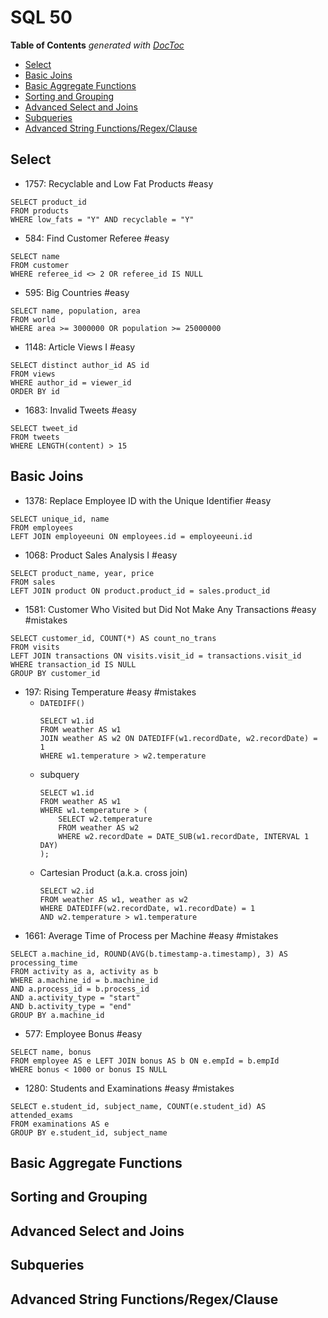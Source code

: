 # SQL 50

<!-- START doctoc generated TOC please keep comment here to allow auto update -->
<!-- DON'T EDIT THIS SECTION, INSTEAD RE-RUN doctoc TO UPDATE -->
**Table of Contents**  *generated with [DocToc](https://github.com/thlorenz/doctoc)*

- [Select](#select)
- [Basic Joins](#basic-joins)
- [Basic Aggregate Functions](#basic-aggregate-functions)
- [Sorting and Grouping](#sorting-and-grouping)
- [Advanced Select and Joins](#advanced-select-and-joins)
- [Subqueries](#subqueries)
- [Advanced String Functions/Regex/Clause](#advanced-string-functionsregexclause)

<!-- END doctoc generated TOC please keep comment here to allow auto update -->

## Select

* 1757: Recyclable and Low Fat Products #easy
```
SELECT product_id
FROM products
WHERE low_fats = "Y" AND recyclable = "Y"
```
* 584: Find Customer Referee #easy
```
SELECT name
FROM customer
WHERE referee_id <> 2 OR referee_id IS NULL
```
* 595: Big Countries #easy
```
SELECT name, population, area
FROM world
WHERE area >= 3000000 OR population >= 25000000
```
* 1148: Article Views I #easy
```
SELECT distinct author_id AS id
FROM views
WHERE author_id = viewer_id
ORDER BY id
```
* 1683: Invalid Tweets #easy
```
SELECT tweet_id
FROM tweets
WHERE LENGTH(content) > 15
```

## Basic Joins

* 1378: Replace Employee ID with the Unique Identifier #easy
```
SELECT unique_id, name
FROM employees
LEFT JOIN employeeuni ON employees.id = employeeuni.id
```
* 1068: Product Sales Analysis I #easy
```
SELECT product_name, year, price
FROM sales
LEFT JOIN product ON product.product_id = sales.product_id
```
* 1581: Customer Who Visited but Did Not Make Any Transactions #easy #mistakes
```
SELECT customer_id, COUNT(*) AS count_no_trans
FROM visits
LEFT JOIN transactions ON visits.visit_id = transactions.visit_id
WHERE transaction_id IS NULL
GROUP BY customer_id
```
* 197: Rising Temperature #easy #mistakes
    * `DATEDIFF()`
        ```
        SELECT w1.id
        FROM weather AS w1
        JOIN weather AS w2 ON DATEDIFF(w1.recordDate, w2.recordDate) = 1
        WHERE w1.temperature > w2.temperature
        ```
    * subquery
        ```
        SELECT w1.id
        FROM weather AS w1
        WHERE w1.temperature > (
            SELECT w2.temperature
            FROM weather AS w2
            WHERE w2.recordDate = DATE_SUB(w1.recordDate, INTERVAL 1 DAY)
        );
        ```
    * Cartesian Product (a.k.a. cross join)
        ```
        SELECT w2.id
        FROM weather AS w1, weather as w2
        WHERE DATEDIFF(w2.recordDate, w1.recordDate) = 1
        AND w2.temperature > w1.temperature
        ```
* 1661: Average Time of Process per Machine #easy #mistakes
```
SELECT a.machine_id, ROUND(AVG(b.timestamp-a.timestamp), 3) AS processing_time
FROM activity as a, activity as b
WHERE a.machine_id = b.machine_id
AND a.process_id = b.process_id
AND a.activity_type = "start"
AND b.activity_type = "end"
GROUP BY a.machine_id
```
* 577: Employee Bonus #easy
```
SELECT name, bonus
FROM employee AS e LEFT JOIN bonus AS b ON e.empId = b.empId
WHERE bonus < 1000 or bonus IS NULL
```
* 1280: Students and Examinations #easy #mistakes
```
SELECT e.student_id, subject_name, COUNT(e.student_id) AS attended_exams
FROM examinations AS e
GROUP BY e.student_id, subject_name
```

## Basic Aggregate Functions

## Sorting and Grouping

## Advanced Select and Joins

## Subqueries

## Advanced String Functions/Regex/Clause
